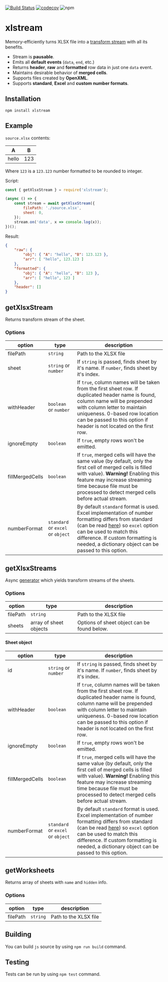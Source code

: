 [![Build Status](https://travis-ci.org/Claviz/xlstream.svg?branch=master)](https://travis-ci.org/Claviz/xlstream)
[![codecov](https://codecov.io/gh/Claviz/xlstream/branch/master/graph/badge.svg)](https://codecov.io/gh/Claviz/xlstream)
![npm](https://img.shields.io/npm/v/xlstream.svg)

# xlstream

Memory-efficiently turns XLSX file into a [transform stream](https://nodejs.org/api/stream.html#stream_duplex_and_transform_streams) with all its benefits.

* Stream is **pausable**.
* Emits all **default events** (`data`, `end`, etc.)
* Returns **header**, **raw** and **formatted** row data in just one `data` event.
* Maintains desirable behavior of **merged cells**.
* Supports files created by **OpenXML**.
* Supports **standard**, **Excel** and **custom number formats**. 

## Installation
```
npm install xlstream
```

## Example
`source.xlsx` contents:

| A     | B   |
|-------|-----|
| hello | 123 |

Where `123` is a `123.123` number formatted to be rounded to integer.

Script:
```javascript
const { getXlsxStream } = require('xlstream');

(async () => {
    const stream = await getXlsxStream({
        filePath: './source.xlsx',
        sheet: 0,
    });
    stream.on('data', x => console.log(x));
})();
```
Result:
```JSON
{ 
    "raw": { 
        "obj": { "A": "hello", "B": 123.123 }, 
        "arr": [ "hello", 123.123 ] 
    },
    "formatted": { 
        "obj": { "A": "hello", "B": 123 }, 
        "arr": [ "hello", 123 ] 
    },
    "header": []
}
```

## getXlsxStream
Returns transform stream of the sheet.

### Options

| option          | type                              | description                                                                                                                                                                                                                                                                                                                                                                       |
|-----------------|-----------------------------------|-----------------------------------------------------------------------------------------------------------------------------------------------------------------------------------------------------------------------------------------------------------------------------------------------------------------------------------------------------------------------------------|
| filePath        | `string`                          | Path to the XLSX file                                                                                                                                                                                                                                                                                                                                                             |
| sheet           | `string` or `number`              | If `string` is passed, finds sheet by it's name. If `number`, finds sheet by it's index.                                                                                                                                                                                                                                                                                          |
| withHeader      | `boolean` or `number`             | If `true`, column names will be taken from the first sheet row. If duplicated header name is found, column name will be prepended with column letter to maintain uniqueness. 0-based row location can be passed to this option if header is not located on the first row.                                                                                                         |
| ignoreEmpty     | `boolean`                         | If `true`, empty rows won't be emitted.                                                                                                                                                                                                                                                                                                                                           |
| fillMergedCells | `boolean`                         | If `true`, merged cells will have the same value (by default, only the first cell of merged cells is filled with value). **Warning!** Enabling this feature may increase streaming time because file must be processed to detect merged cells before actual stream.                                                                                                               |
| numberFormat    | `standard` or `excel` or `object` | By default `standard` format is used. Excel implementation of number formatting differs from standard (can be read [here](https://docs.microsoft.com/en-us/openspecs/office_standards/ms-oi29500/17d11129-219b-4e2c-88db-45844d21e528)) so `excel` option can be used to match this difference. If custom formatting is needed, a dictionary object can be passed to this option. |

## getXlsxStreams
Async [generator](https://developer.mozilla.org/en-US/docs/Web/JavaScript/Reference/Statements/function*) which yields transform streams of the sheets.

### Options

| option   | type                   | description                                 |
|----------|------------------------|---------------------------------------------|
| filePath | `string`               | Path to the XLSX file                       |
| sheets   | array of sheet objects | Options of sheet object can be found below. |

#### Sheet object

| option          | type                              | description                                                                                                                                                                                                                                                                                                                                                                       |
|-----------------|-----------------------------------|-----------------------------------------------------------------------------------------------------------------------------------------------------------------------------------------------------------------------------------------------------------------------------------------------------------------------------------------------------------------------------------|
| id              | `string` or `number`              | If `string` is passed, finds sheet by it's name. If `number`, finds sheet by it's index.                                                                                                                                                                                                                                                                                          |
| withHeader      | `boolean`                         | If `true`, column names will be taken from the first sheet row. If duplicated header name is found, column name will be prepended with column letter to maintain uniqueness. 0-based row location can be passed to this option if header is not located on the first row.                                                                                                         |
| ignoreEmpty     | `boolean`                         | If `true`, empty rows won't be emitted.                                                                                                                                                                                                                                                                                                                                           |
| fillMergedCells | `boolean`                         | If `true`, merged cells will have the same value (by default, only the first cell of merged cells is filled with value). **Warning!** Enabling this feature may increase streaming time because file must be processed to detect merged cells before actual stream.                                                                                                               |
| numberFormat    | `standard` or `excel` or `object` | By default `standard` format is used. Excel implementation of number formatting differs from standard (can be read [here](https://docs.microsoft.com/en-us/openspecs/office_standards/ms-oi29500/17d11129-219b-4e2c-88db-45844d21e528)) so `excel` option can be used to match this difference. If custom formatting is needed, a dictionary object can be passed to this option. |

## getWorksheets
Returns array of sheets with `name` and `hidden` info.

### Options

| option   | type     | description           |
|----------|----------|-----------------------|
| filePath | `string` | Path to the XLSX file |

## Building

You can build `js` source by using `npm run build` command.

## Testing

Tests can be run by using `npm test` command.
